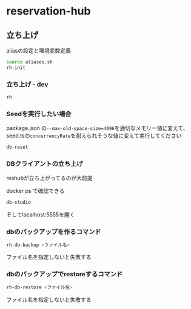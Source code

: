 # reservation-hub

## 立ち上げ

aliasの設定と環境変数定義

```bash
source aliases.sh
rh-init
```

### 立ち上げ - dev

```bash
rh
```

### Seedを実行したい場合

package.json の`--max-old-space-size=4096`を適切なメモリー値に変えて、seed.tsの`concurrencyRate`を耐えられそうな値に変えて実行してください

```bash
db-reset
```

### DBクライアントの立ち上げ

reshubが立ち上がってるのが大前提

docker ps で確認できる

```bash
db-studio
```

そしてlocalhost:5555を開く

### dbのバックアップを作るコマンド

```bash
rh-db-backup <ファイル名>
```

ファイル名を指定しないと失敗する

### dbのバックアップでrestoreするコマンド

```bash
rh-db-restore <ファイル名>
```

ファイル名を指定しないと失敗する

